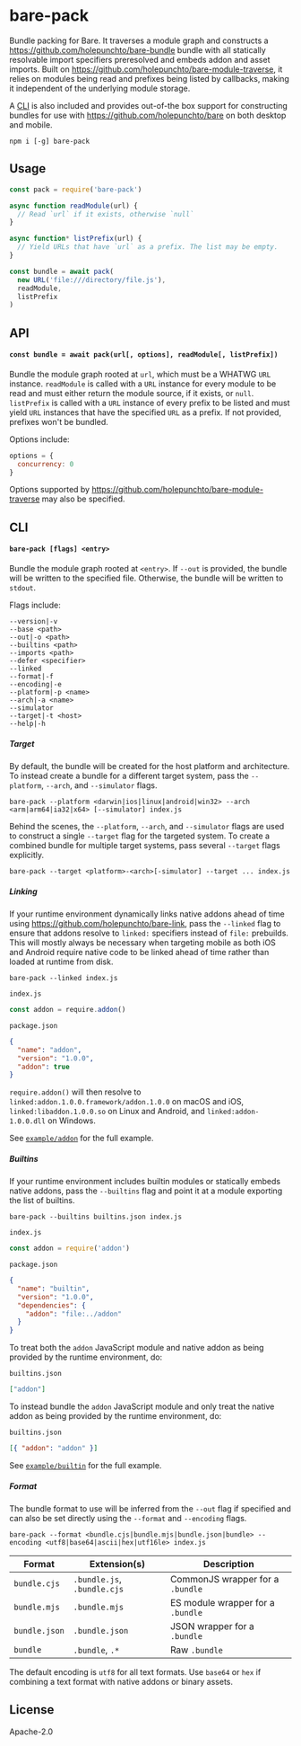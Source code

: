 # bare-pack

Bundle packing for Bare. It traverses a module graph and constructs a <https://github.com/holepunchto/bare-bundle> bundle with all statically resolvable import specifiers preresolved and embeds addon and asset imports. Built on <https://github.com/holepunchto/bare-module-traverse>, it relies on modules being read and prefixes being listed by callbacks, making it independent of the underlying module storage.

A [CLI](#cli) is also included and provides out-of-the box support for constructing bundles for use with <https://github.com/holepunchto/bare> on both desktop and mobile.

```
npm i [-g] bare-pack
```

## Usage

```js
const pack = require('bare-pack')

async function readModule(url) {
  // Read `url` if it exists, otherwise `null`
}

async function* listPrefix(url) {
  // Yield URLs that have `url` as a prefix. The list may be empty.
}

const bundle = await pack(
  new URL('file:///directory/file.js'),
  readModule,
  listPrefix
)
```

## API

#### `const bundle = await pack(url[, options], readModule[, listPrefix])`

Bundle the module graph rooted at `url`, which must be a WHATWG `URL` instance. `readModule` is called with a `URL` instance for every module to be read and must either return the module source, if it exists, or `null`. `listPrefix` is called with a `URL` instance of every prefix to be listed and must yield `URL` instances that have the specified `URL` as a prefix. If not provided, prefixes won't be bundled.

Options include:

```js
options = {
  concurrency: 0
}
```

Options supported by <https://github.com/holepunchto/bare-module-traverse> may also be specified.

## CLI

#### `bare-pack [flags] <entry>`

Bundle the module graph rooted at `<entry>`. If `--out` is provided, the bundle will be written to the specified file. Otherwise, the bundle will be written to `stdout`.

Flags include:

```console
--version|-v
--base <path>
--out|-o <path>
--builtins <path>
--imports <path>
--defer <specifier>
--linked
--format|-f
--encoding|-e
--platform|-p <name>
--arch|-a <name>
--simulator
--target|-t <host>
--help|-h
```

##### Target

By default, the bundle will be created for the host platform and architecture. To instead create a bundle for a different target system, pass the `--platform`, `--arch`, and `--simulator` flags.

```console
bare-pack --platform <darwin|ios|linux|android|win32> --arch <arm|arm64|ia32|x64> [--simulator] index.js
```

Behind the scenes, the `--platform`, `--arch`, and `--simulator` flags are used to construct a single `--target` flag for the targeted system. To create a combined bundle for multiple target systems, pass several `--target` flags explicitly.

```console
bare-pack --target <platform>-<arch>[-simulator] --target ... index.js
```

##### Linking

If your runtime environment dynamically links native addons ahead of time using <https://github.com/holepunchto/bare-link>, pass the `--linked` flag to ensure that addons resolve to `linked:` specifiers instead of `file:` prebuilds. This will mostly always be necessary when targeting mobile as both iOS and Android require native code to be linked ahead of time rather than loaded at runtime from disk.

```console
bare-pack --linked index.js
```

`index.js`

```js
const addon = require.addon()
```

`package.json`

```json
{
  "name": "addon",
  "version": "1.0.0",
  "addon": true
}
```

`require.addon()` will then resolve to `linked:addon.1.0.0.framework/addon.1.0.0` on macOS and iOS, `linked:libaddon.1.0.0.so` on Linux and Android, and `linked:addon-1.0.0.dll` on Windows.

See [`example/addon`](example/addon) for the full example.

##### Builtins

If your runtime environment includes builtin modules or statically embeds native addons, pass the `--builtins` flag and point it at a module exporting the list of builtins.

```console
bare-pack --builtins builtins.json index.js
```

`index.js`

```js
const addon = require('addon')
```

`package.json`

```json
{
  "name": "builtin",
  "version": "1.0.0",
  "dependencies": {
    "addon": "file:../addon"
  }
}
```

To treat both the `addon` JavaScript module and native addon as being provided by the runtime environment, do:

`builtins.json`

```json
["addon"]
```

To instead bundle the `addon` JavaScript module and only treat the native addon as being provided by the runtime environment, do:

`builtins.json`

```json
[{ "addon": "addon" }]
```

See [`example/builtin`](example/builtin) for the full example.

##### Format

The bundle format to use will be inferred from the `--out` flag if specified and can also be set directly using the `--format` and `--encoding` flags.

```console
bare-pack --format <bundle.cjs|bundle.mjs|bundle.json|bundle> --encoding <utf8|base64|ascii|hex|utf16le> index.js
```

| Format        | Extension(s)                | Description                       |
| ------------- | --------------------------- | --------------------------------- |
| `bundle.cjs`  | `.bundle.js`, `.bundle.cjs` | CommonJS wrapper for a `.bundle`  |
| `bundle.mjs`  | `.bundle.mjs`               | ES module wrapper for a `.bundle` |
| `bundle.json` | `.bundle.json`              | JSON wrapper for a `.bundle`      |
| `bundle`      | `.bundle`, `.*`             | Raw `.bundle`                     |

The default encoding is `utf8` for all text formats. Use `base64` or `hex` if combining a text format with native addons or binary assets.

## License

Apache-2.0
